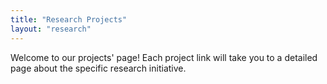 ```yaml
---
title: "Research Projects"
layout: "research"
---
```


Welcome to our projects' page! Each project link will take you to a detailed page about the specific research initiative.
